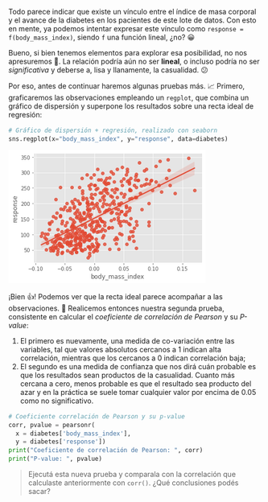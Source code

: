 Todo parece indicar que existe un vínculo entre el índice de masa corporal y el avance de la diabetes en los pacientes de este lote de datos. Con esto en mente, ya podemos intentar expresar este vínculo como `response = f(body_mass_index)`, siendo `f` una función lineal, ¿no? 😀

Bueno, si bien tenemos elementos para explorar esa posibilidad, no nos apresuremos 🐢. La relación podría aún no ser **lineal**, o incluso podría no ser _significativa_ y deberse a, lisa y llanamente, la casualidad. :confused: 

Por eso, antes de continuar haremos algunas pruebas más. 📈 Primero, graficaremos las observaciones empleando un `regplot`, que combina un gráfico de dispersión y superpone los resultados sobre una recta ideal de regresión: 

```python
# Gráfico de dispersión + regresión, realizado con seaborn
sns.regplot(x="body_mass_index", y="response", data=diabetes)
```

<img src="https://raw.githubusercontent.com/MumukiProject/mumuki-guia-python3-regresion-lineal/master/assets/diabetes_with_regression_1672268060049.png" alt="diabetes_with_regression_1672268060049.png" width="auto" height="auto">

¡Bien 👍! Podemos ver que la recta ideal parece acompañar a las observaciones. 🧮 Realicemos entonces nuestra segunda prueba, consistente en calcular el _coeficiente de correlación de Pearson_ y su _P-value_: 

  1. El primero es nuevamente, una medida de co-variación entre las variables, tal que valores absolutos cercanos a 1 indican alta correlación, mientras que los cercanos a 0 indican correlación baja;
  2. El segundo es una medida de confianza que nos dirá cuán probable es que los resultados sean productos de la casualidad. Cuanto más cercana a cero, menos probable es que el resultado sea producto del azar y en la práctica se suele tomar cualquier valor por encima de 0.05 como no significativo.

```python
# Coeficiente correlación de Pearson y su p-value
corr, pvalue = pearsonr(
  x = diabetes['body_mass_index'], 
  y = diabetes['response'])
print("Coeficiente de correlación de Pearson: ", corr) 
print("P-value: ", pvalue) 
```

> Ejecutá esta nueva prueba y comparala con la correlación que calculaste anteriormente con `corr()`. ¿Qué conclusiones podés sacar?
